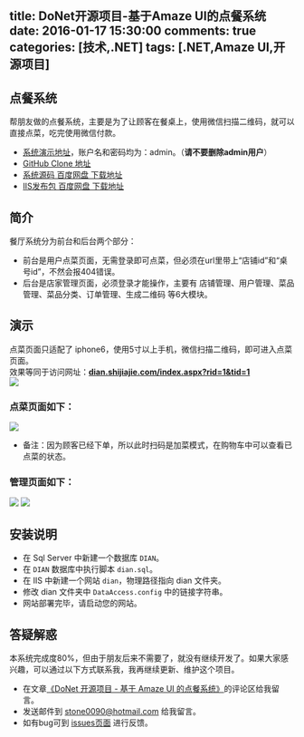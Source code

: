title: DoNet开源项目-基于Amaze UI的点餐系统
date: 2016-01-17 15:30:00
comments: true
categories: [技术,.NET]
tags: [.NET,Amaze UI,开源项目] 
---

## 点餐系统
帮朋友做的点餐系统，主要是为了让顾客在餐桌上，使用微信扫描二维码，就可以直接点菜，吃完使用微信付款。  

- [系统演示地址](http://dian.shijiajie.com)，账户名和密码均为：admin。（**请不要删除admin用户**）  
- [GitHub Clone 地址](https://github.com/stone0090/Dian)
- [系统源码 百度网盘 下载地址](http://pan.baidu.com/s/1qWXrkks)
- [IIS发布包 百度网盘 下载地址](http://pan.baidu.com/s/1o6VZtqi)

## 简介
餐厅系统分为前台和后台两个部分：
- 前台是用户点菜页面，无需登录即可点菜，但必须在url里带上“店铺id”和“桌号id”，不然会报404错误。
- 后台是店家管理页面，必须登录才能操作，主要有 店铺管理、用户管理、菜品管理、菜品分类、订单管理、生成二维码 等6大模块。

<!-- more --> 
## 演示
点菜页面只适配了 iphone6，使用5寸以上手机，微信扫描二维码，即可进入点菜页面。  
效果等同于访问网址：[**dian.shijiajie.com/index.aspx?rid=1&tid=1**](http://dian.shijiajie.com/Index.aspx?rid=1&tid=1)  
![](http://qn.shisb.com/github.com/stone0090/Dian/DianQRCode.jpg)

### 点菜页面如下：
![](http://qn.shisb.com/github.com/stone0090/Dian/menu.jpg)
- 备注：因为顾客已经下单，所以此时扫码是加菜模式，在购物车中可以查看已点菜的状态。

### 管理页面如下：
![](http://qn.shisb.com/github.com/stone0090/Dian/background_1.jpg)
![](http://qn.shisb.com/github.com/stone0090/Dian/background_2.jpg)

## 安装说明
- 在 Sql Server 中新建一个数据库 `DIAN`。
- 在 `DIAN` 数据库中执行脚本 `dian.sql`。
- 在 IIS 中新建一个网站 `dian`，物理路径指向 dian 文件夹。
- 修改 dian 文件夹中 `DataAccess.config` 中的链接字符串。
- 网站部署完毕，请启动您的网站。

## 答疑解惑
本系统完成度80%，但由于朋友后来不需要了，就没有继续开发了。如果大家感兴趣，可以通过以下方式联系我，我再继续更新、维护这个项目。

- 在文章[《DoNet 开源项目 - 基于 Amaze UI 的点餐系统》](#ds-thread)的评论区给我留言。
- 发送邮件到 <a href="mailto:stone0090@hotmail.com">stone0090@hotmail.com</a> 给我留言。
- 如有bug可到 [issues页面](https://github.com/stone0090/Dian/issues/new) 进行反馈。